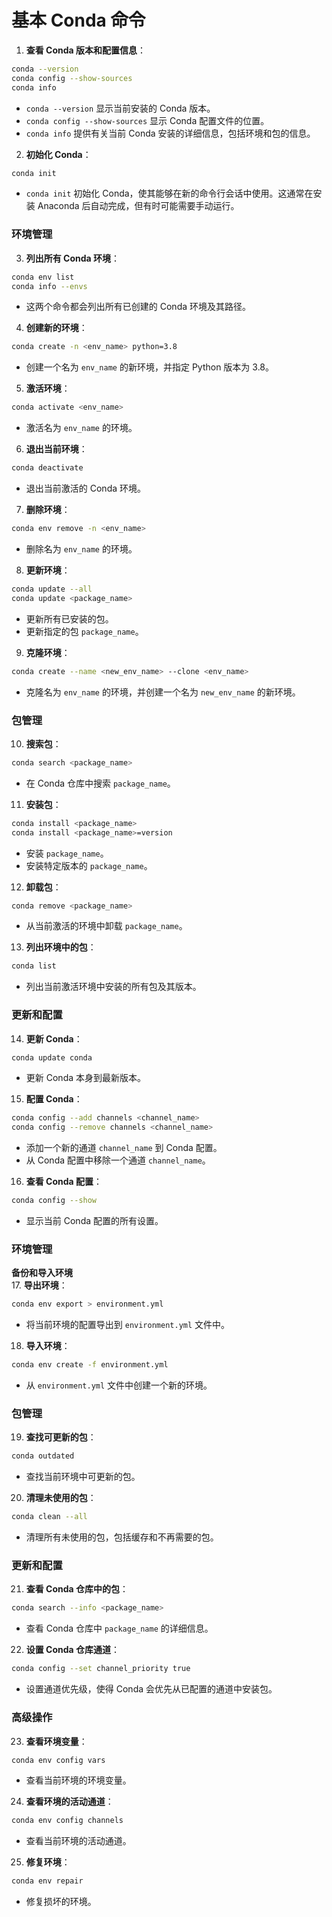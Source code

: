 # 基本 Conda 命令

1. **查看 Conda 版本和配置信息**：
```bash
conda --version
conda config --show-sources
conda info
```
- `conda --version` 显示当前安装的 Conda 版本。
- `conda config --show-sources` 显示 Conda 配置文件的位置。
- `conda info` 提供有关当前 Conda 安装的详细信息，包括环境和包的信息。

2. **初始化 Conda**：
```bash
conda init
```
- `conda init` 初始化 Conda，使其能够在新的命令行会话中使用。这通常在安装 Anaconda 后自动完成，但有时可能需要手动运行。

### 环境管理

3. **列出所有 Conda 环境**：
```bash
conda env list
conda info --envs
```
- 这两个命令都会列出所有已创建的 Conda 环境及其路径。

4. **创建新的环境**：
```bash
conda create -n <env_name> python=3.8
```
- 创建一个名为 `env_name` 的新环境，并指定 Python 版本为 3.8。

5. **激活环境**：
```bash
conda activate <env_name>
```
- 激活名为 `env_name` 的环境。

6. **退出当前环境**：
```bash
conda deactivate
```
- 退出当前激活的 Conda 环境。

7. **删除环境**：
```bash
conda env remove -n <env_name>
```
- 删除名为 `env_name` 的环境。

8. **更新环境**：
```bash
conda update --all
conda update <package_name>
```
- 更新所有已安装的包。
- 更新指定的包 `package_name`。

9. **克隆环境**：
```bash
conda create --name <new_env_name> --clone <env_name>
```
- 克隆名为 `env_name` 的环境，并创建一个名为 `new_env_name` 的新环境。

### 包管理

10. **搜索包**：
 ```bash
 conda search <package_name>
 ```
 - 在 Conda 仓库中搜索 `package_name`。

11. **安装包**：
 ```bash
 conda install <package_name>
 conda install <package_name>=version
 ```
 - 安装 `package_name`。
 - 安装特定版本的 `package_name`。

12. **卸载包**：
 ```bash
 conda remove <package_name>
 ```
 - 从当前激活的环境中卸载 `package_name`。

13. **列出环境中的包**：
 ```bash
 conda list
 ```
 - 列出当前激活环境中安装的所有包及其版本。

### 更新和配置

14. **更新 Conda**：
 ```bash
 conda update conda
 ```
 - 更新 Conda 本身到最新版本。

15. **配置 Conda**：
 ```bash
 conda config --add channels <channel_name>
 conda config --remove channels <channel_name>
 ```
 - 添加一个新的通道 `channel_name` 到 Conda 配置。
 - 从 Conda 配置中移除一个通道 `channel_name`。

16. **查看 Conda 配置**：
```bash
conda config --show
```
- 显示当前 Conda 配置的所有设置。

### 环境管理
**备份和导入环境**  
17. **导出环境**：  
```bash
conda env export > environment.yml
```
- 将当前环境的配置导出到 `environment.yml` 文件中。

18. **导入环境**：
```bash
conda env create -f environment.yml
```
- 从 `environment.yml` 文件中创建一个新的环境。

### 包管理

19. **查找可更新的包**：
```bash
conda outdated
```
- 查找当前环境中可更新的包。

20. **清理未使用的包**：
```bash
conda clean --all
```
- 清理所有未使用的包，包括缓存和不再需要的包。

### 更新和配置

21. **查看 Conda 仓库中的包**：
```bash
conda search --info <package_name>
```
- 查看 Conda 仓库中 `package_name` 的详细信息。

22. **设置 Conda 仓库通道**：
```bash
conda config --set channel_priority true
```
- 设置通道优先级，使得 Conda 会优先从已配置的通道中安装包。

### 高级操作

23. **查看环境变量**：
```bash
conda env config vars
```
- 查看当前环境的环境变量。

24. **查看环境的活动通道**：
```bash
conda env config channels
```
- 查看当前环境的活动通道。

25. **修复环境**：
```bash
conda env repair
```
- 修复损坏的环境。
